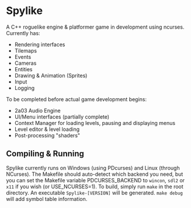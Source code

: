 # Spylike

A C++ roguelike engine & platformer game in development using ncurses.
Currently has:
- Rendering interfaces
- Tilemaps
- Events
- Cameras
- Entities
- Drawing & Animation (Sprites)
- Input
- Logging

To be completed before actual game development begins:
- 2a03 Audio Engine
- UI/Menu interfaces (partially complete)
- Context Manager for loading levels, pausing and displaying menus
- Level editor & level loading
- Post-processing "shaders"

## Compiling & Running
Spylike currently runs on Windows (using PDcurses) and Linux (through NCurses). The Makefile should auto-detect which backend you need, but you can set the Makefile variable PDCURSES_BACKEND to `wincon`, `sdl2` or `x11` if you wish (or USE_NCURSES=1).
To build, simply run `make` in the root directory. An executable `Spylike-[VERSION]` will be generated. `make debug` will add symbol table information.
